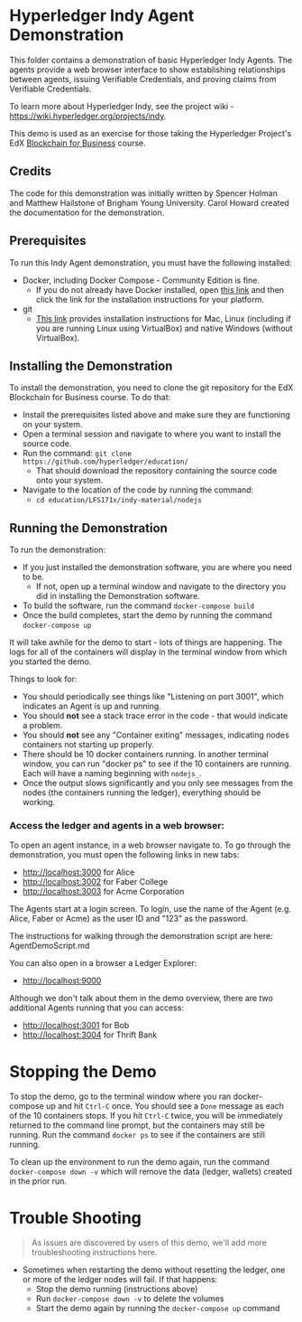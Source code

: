 # Hyperledger Indy Agent Demonstration

This folder contains a demonstration of basic Hyperledger Indy Agents. The agents provide a web browser interface to show establishing relationships between agents, issuing Verifiable Credentials, and proving claims from Verifiable Credentials.

To learn more about Hyperledger Indy, see the project wiki - https://wiki.hyperledger.org/projects/indy.

This demo is used as an exercise for those taking the Hyperledger Project's EdX  [Blockchain for Business](https://www.edx.org/course/blockchain-business-introduction-linuxfoundationx-lfs171x-0) course.

## Credits

The code for this demonstration was initially written by Spencer Holman and Matthew Hailstone of Brigham Young University. Carol Howard created the documentation for the demonstration.

## Prerequisites

To run this Indy Agent demonstration, you must have the following installed:

* Docker, including Docker Compose - Community Edition is fine.
  * If you do not already have Docker installed, open [this link](https://docs.docker.com/install/#supported-platforms) and then click the link for the installation instructions for your platform.
* git
  * [This link](https://www.linode.com/docs/development/version-control/how-to-install-git-on-linux-mac-and-windows/) provides installation instructions for Mac, Linux (including if you are running Linux using VirtualBox) and native Windows (without VirtualBox).

## Installing the Demonstration

To install the demonstration, you need to clone the git repository for the EdX Blockchain for Business course. To do that:

* Install the prerequisites listed above and make sure they are functioning on your system.
* Open a terminal session and navigate to where you want to install the source code.
* Run the command: `git clone https://github.com/hyperledger/education/`
  * That should download the repository containing the source code onto your system.
* Navigate to the location of the code by running the command:
  * `cd education/LFS171x/indy-material/nodejs`

## Running the Demonstration

To run the demonstration:

* If you just installed the demonstration software, you are where you need to be.
  * If not, open up a terminal window and navigate to the directory you did in installing the Demonstration software.
* To build the software, run the command `docker-compose build`
* Once the build completes, start the demo by running the command `docker-compose up`

It will take awhile for the demo to start - lots of things are happening. The logs for all of the containers will display in the terminal window from which you started the demo.

Things to look for:

* You should periodically see things like "Listening on port 3001", which indicates an Agent is up and running.
* You should **not** see a stack trace error in the code - that would indicate a problem.
* You should **not** see any "Container exiting" messages, indicating nodes containers not starting up properly.
* There should be 10 docker containers running. In another terminal window, you can run "docker ps" to see if the 10 containers are running. Each will have a naming beginning with `nodejs_`.
* Once the output slows significantly and you only see messages from the nodes (the containers running the ledger), everything should be working.

### Access the ledger and agents in a web browser:

To open an agent instance, in a web browser navigate to. To go through the demonstration, you must open the following links in new tabs:
* [http://localhost:3000](http://localhost:3000) for Alice
* [http://localhost:3002](http://localhost:3002) for Faber College
* [http://localhost:3003](http://localhost:3003) for Acme Corporation

The Agents start at a login screen. To login, use the name of the Agent (e.g. Alice, Faber or Acme) as the user ID and "123" as the password.

The instructions for walking through the demonstration script are here: AgentDemoScript.md

You can also open in a browser a Ledger Explorer:
* [http://localhost:9000](http://localhost:9000)

Although we don't talk about them in the demo overview, there are two additional Agents running that you can access:
* [http://localhost:3001](http://localhost:3001) for Bob
* [http://localhost:3004](http://localhost:3004) for Thrift Bank

# Stopping the Demo

To stop the demo, go to the terminal window where you ran docker-compose up and hit `Ctrl-C` once.  You should see a `Done` message as each of the 10 containers stops. If you hit `Ctrl-C` twice, you will be immediately returned to the command line prompt, but the containers may still be running.  Run the command `docker ps` to see if the containers are still running.

To clean up the environment to run the demo again, run the command `docker-compose down -v` which will remove the data (ledger, wallets) created in the prior run.

# Trouble Shooting

> As issues are discovered by users of this demo, we'll add more troubleshooting instructions here.

* Sometimes when restarting the demo without resetting the ledger, one or more of the ledger nodes will fail. If that happens:
  * Stop the demo running (instructions above)
  * Run `docker-compose down -v` to delete the volumes
  * Start the demo again by running the `docker-compose up` command